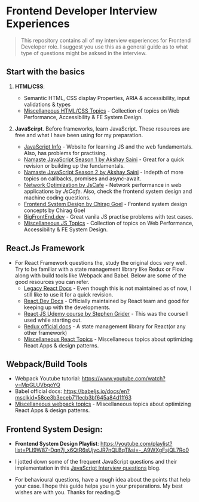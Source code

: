 # Frontend Developer Interview Experiences

> This repository contains all of my interview experiences for Frontend Developer role. I suggest you use this as a general guide as to what type of questions might be asksed in the interview.

## Start with the basics
   1. **HTML/CSS**:
      - Semantic HTML, CSS display Properties, ARIA & accessibility, input validations & types
      - [Miscellaneous HTML/CSS Topics](./miscellaneous-html-css-topics.md) - Collection of topics on Web Performance, Accessibility & FE System Design.
   
   1. **JavaScirpt**. Before frameworks, learn JavaScript. These resources are free and what I have been using for my preparation.
      - [JavaScript Info](https://javascript.info/) - Website for learning JS and the web fundamentals. Also, has problems for practising.
      - [Namaste JavaScript Season 1 by Akshay Saini](https://www.youtube.com/watch?v=pN6jk0uUrD8&list=PLlasXeu85E9cQ32gLCvAvr9vNaUccPVNP&index=1&t=0s) - Great for a quick revision or building up the fundamentals.
      - [Namaste JavaScript Season 2 by Akshay Saini](https://www.youtube.com/watch?v=78Homn79Qsk&list=PLlasXeu85E9eWOpw9jxHOQyGMRiBZ60aX) - Indepth of more topics on callbacks, promises and async-await.
      - [Network Optimization by JsCafe](https://www.youtube.com/watch?v=hEEldnT00pU&list=PLe3J6mZBq1xV-TDUJoV9V6rvBtKW95OD0) - Network performance in web applications by _JsCafe_. Also, check the frontend system design and machine coding questions.
      - [Frontend System Design by Chirag Goel](https://www.youtube.com/watch?v=sV_4pOGosnU&list=PL4CFloQ4GGWICE0Tz6iXKfN3XWkXRlboU) - Frontend system design concepts by Chirag Goel
      - [BigFrontEnd.dev](https://bigfrontend.dev/problem) - Great vanila JS practise problems with test cases.
      - [Miscellaneous JS Topics](./miscellaneous-web-topics.md) - Collection of topics on Web Performance, Accessibility & FE System Design.

## React.Js Framework
   - For React Framework questions the, study the original docs very well. Try to be familiar with a state management library like Redux or Flow along with build tools like Webpack and Babel. Below are some of the good resources you can refer.
     - [Legacy React Docs](https://legacy.reactjs.org/docs/introducing-jsx.html) - Even though this is not maintained as of now, I still like to use it for a quick revision.
     - [React.Dev Docs](https://react.dev/reference/react) - Officially maintained by React team and good for keeping up with the developments.
     - [React JS Udemy course by Stephen Grider](https://www.udemy.com/course/react-redux-tutorial/) - This was the course I used while starting out.
     - [Redux official docs](https://redux.js.org/tutorials/essentials/part-1-overview-concepts) - A state management library for React(or any other framework)
     - [Miscellaneous React Topics](./miscellaneous-react-topics.md) - Miscellaneous topics about optimizing React Apps & design patterns.
    
## Webpack/Build Tools
  - Webpack Youtube tutorial: https://www.youtube.com/watch?v=MpGLUVbqoYQ
  - Babel official docs: https://babeljs.io/docs/en?msclkid=58ce3b3eceb711ecb3bf645a84d1ff63
  - [Miscellaneous webpack topics](./miscellaneous-webpack-topics.md) - Miscellaneous topics about optimizing React Apps & design patterns.

## Frontend System Design: 
   - **Frontend System Design Playlist**: https://youtube.com/playlist?list=PLI9W87-Dqn7j_x6QtR6sUjycJR7nQLBqT&si=-_A9WXgFsjQL7Ro0

- I jotted down some of the frequent JavaScript questions and their implementation in this [JavaScript Interview questions](https://mayukhkchanda.github.io/js-interview-questions/) blog.
- For behavioural questions, have a rough idea about the points that help your case.
I hope this guide helps you in your preparations. My best wishes are with you.
Thanks for reading.😊
